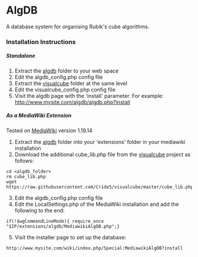 # AlgDB
A database system for organising Rubik's cube algorithms.

### Installation Instructions

##### Standalone

 1. Extract the [algdb](https://github.com/Cride5/visualcube) folder to your web space
 3. Edit the algdb_config.php config file
 2. Extract the [visualcube](https://github.com/Cride5/visualcube) folder at the same level
 3. Edit the visualcube_config.php config file
 3. Visit the algdb page with the 'install' parameter. For example:
        http://www.mysite.com/algdb/algdb.php?install




##### As a MediaWiki Extension
Tested on [MediaWiki](http://www.mediawiki.org) version 1.19.14

 1. Extract the [algdb](https://github.com/Cride5/visualcube) folder into your 'extensions' folder in your mediawiki installation
 2. Download the additional cube_lib.php file from the [visualcube](https://github.com/Cride5/visualcube) project as follows:
```
cd <algdb_folder>
rm cube_lib.php
wget https://raw.githubusercontent.com/Cride5/visualcube/master/cube_lib.php
```
 3. Edit the algdb_config.php config file
 4. Edit the LocalSettings.php of the MediaWiki installation and add the following to the end:
```
if(!$wgCommandLineMode){ require_once "$IP/extensions/algdb/MediawikiAlgDB.php";}
```
 5. Visit the installer page to set up the database:
```
http://www.mysite.com/wiki/index.php/Special:MediawikiAlgDB?install
```
